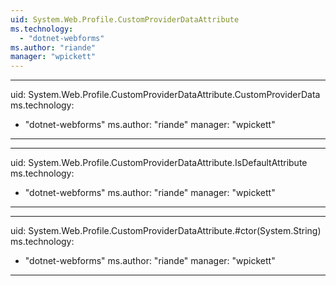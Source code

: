 ```yaml
---
uid: System.Web.Profile.CustomProviderDataAttribute
ms.technology: 
  - "dotnet-webforms"
ms.author: "riande"
manager: "wpickett"
---
```


---
uid: System.Web.Profile.CustomProviderDataAttribute.CustomProviderData
ms.technology: 
  - "dotnet-webforms"
ms.author: "riande"
manager: "wpickett"
---

---
uid: System.Web.Profile.CustomProviderDataAttribute.IsDefaultAttribute
ms.technology: 
  - "dotnet-webforms"
ms.author: "riande"
manager: "wpickett"
---

---
uid: System.Web.Profile.CustomProviderDataAttribute.#ctor(System.String)
ms.technology: 
  - "dotnet-webforms"
ms.author: "riande"
manager: "wpickett"
---
